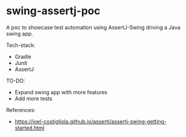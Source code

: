 # swing-assertj-poc

A poc to showcase test automation using AssertJ-Swing driving a Java swing app.

Tech-stack:
* Gradle
* Junit
* AssertJ

TO-DO:
- Expand swing app with more features
- Add more tests

References:
* https://joel-costigliola.github.io/assertj/assertj-swing-getting-started.html

